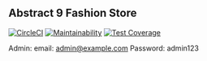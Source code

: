 

## Abstract 9 Fashion Store

[![CircleCI](https://circleci.com/gh/oti4me/abstract9-fashion-store/tree/master.svg?style=svg)](https://circleci.com/gh/oti4me/abstract9-fashion-store/tree/master)
[![Maintainability](https://api.codeclimate.com/v1/badges/08ef1e10313054735729/maintainability)](https://codeclimate.com/github/oti4me/abstract9-fashion-store/maintainability)
[![Test Coverage](https://api.codeclimate.com/v1/badges/08ef1e10313054735729/test_coverage)](https://codeclimate.com/github/oti4me/abstract9-fashion-store/test_coverage)


Admin: 
email: admin@example.com
Password: admin123
